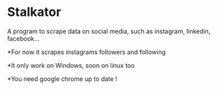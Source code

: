 # Stalkator
A program to scrape data on social media, such as instagram, linkedin, facebook...

*For now it scrapes instagrams followers and following

*It only work on Windows, soon on linux too

*You need google chrome up to date !
